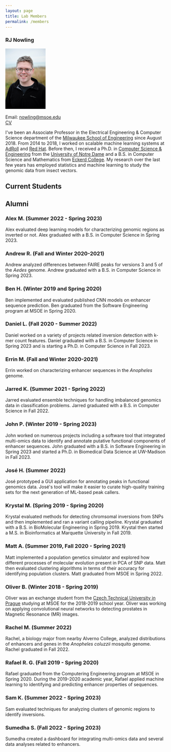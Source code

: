 ```yaml
---
layout: page
title: Lab Members
permalink: /members
---
```


### RJ Nowling

<img src="/images/photos/nowling.jpg" width="25%" height="25%" />

Email: nowling@msoe.edu<br />[CV](/static/rnowling_resume.pdf)

I've been an Associate Professor in the Electrical Engineering & Computer Science department of the [Milwaukee School of Engineering](https://www.msoe.edu) since August 2018.  From 2014 to 2018, I worked on scalable machine learning systems at [AdRoll](http://www.adroll.com/) and [Red Hat](http://www.redhat.com/). Before then, I received a Ph.D. in [Computer Science & Engineering](http://cse.nd.edu/) from the [University of Notre Dame](http://www.nd.edu) and a B.S. in Computer Science and Mathematics from [Eckerd College](http://www.eckerd.edu).  My research over the last few years has employed statistics and machine learning to study the genomic data from insect vectors.

## **Current Students**

## **Alumni**

### Alex M. (Summer 2022 - Spring 2023)
Alex evaluated deep learning models for characterizing genomic regions as inverted or not.
Alex graduated with a B.S. in Computer Science in Spring 2023.

### Andrew R. (Fall and Winter 2020-2021)
Andrew analyzed differences between FAIRE peaks for versions 3 and 5 of the *Aedes* genome.
Andrew graduated with a B.S. in Computer Science in Spring 2023.

### Ben H. (Winter 2019 and Spring 2020)
Ben implemented and evaluated published CNN models on enhancer sequence prediction.
Ben graduated from the Software Engineering program at MSOE in Spring 2020.

### Daniel L. (Fall 2020 - Summer 2022)
Daniel worked on a variety of projects related inversion detection with k-mer count features.
Daniel graduated with a B.S. in Computer Science in Spring 2023 and is starting a Ph.D. in
Computer Science in Fall 2023.

### Errin M. (Fall and Winter 2020-2021)
Errin worked on characterizing enhancer sequences in the *Anopheles* genome.

### Jarred K. (Summer 2021 - Spring 2022)
Jarred evaluated ensemble techniques for handling imbalanced genomics data in classification problems.
Jarred graduated with a B.S. in Computer Science in Fall 2022.

### John P. (Winter 2019 - Spring 2023)
John worked on numerous projects including a software tool that integrated multi-omics data to identify and annotate putative
functional components of enhancer sequences. John graduated with a B.S. in Software Engineering in Spring 2023 and started
a Ph.D. in Biomedical Data Science at UW-Madison in Fall 2023.

### José H. (Summer 2022)
José prototyped a GUI application for annotating peaks in functional genomics data.  José's tool will make it
easier to curate high-quality training sets for the next generation of ML-based peak callers.

### Krystal M. (Spring 2019 - Spring 2020)
Krystal evaluated methods for detecting chromsomal inversions from SNPs and then implemented and ran a variant calling pipeline.
Krystal graduated with a B.S. in BioMolecular Engineering in Spring 2019. Krystal then started a  M.S. in Bioinformatics at
Marquette University in Fall 2019.

### Matt A. (Summer 2019, Fall 2020 - Spring 2021)
Matt implemented a population genetics simulator and explored how different processes of molecular evolution present in 
PCA of SNP data.  Matt then evaluated clustering algorithms in terms of their accuracy for identifying population
clusters.  Matt graduated from MSOE in Spring 2022.

### Oliver B. (Winter 2018 - Spring 2019)
Oliver was an exchange student from the [Czech Technical University in Prague](https://www.cvut.cz/en) studying at MSOE for the 2018-2019 school year.  Oliver was working on applying convolutional neural networks to detecting prostates in Magnetic Resonance (MR) images.

### Rachel M. (Summer 2022)
Rachel, a biology major from nearby Alverno College, analyzed distributions of enhancers and genes in the
_Anopheles coluzzii_ mosquito genome.  Rachel graduated in Fall 2022.

### Rafael R. G. (Fall 2019 - Spring 2020)
Rafael graduated from the Computering Engineering program at MSOE in Spring 2020.  During the 2019-2020 academic year, Rafael applied machine learning to identifying and predicting enhancer properties of sequences.

### Sam K. (Summer 2022 - Spring 2023)
Sam evaluated techniques for analyzing clusters of genomic regions to identify inversions.

### Sumedha S. (Fall 2022 - Spring 2023)
Sumedha created a dashboard for integrating multi-omics data and several data analyses related to enhancers.
